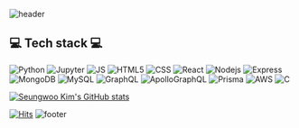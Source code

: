 ![header](https://capsule-render.vercel.app/api?type=waving&color=timeGradient&height=300&section=header&text=Seungwoo%20Kim&fontSize=90)

## 💻 Tech stack 💻
![Python](https://img.shields.io/badge/python-3776AB?style=for-the-badge&logo=python&logoColor=white)
![Jupyter](https://img.shields.io/badge/Jupyter-f37626?style=for-the-badge&logo=Jupyter&logoColor=white)
![JS](https://img.shields.io/badge/JavaScript-F7DF1E?style=for-the-badge&logo=JavaScript&logoColor=black)
![HTML5](https://img.shields.io/badge/HTML5-e34f26?style=for-the-badge&logo=HTML5&logoColor=white)
![CSS](https://img.shields.io/badge/CSS3-1572b6?style=for-the-badge&logo=CSS3&logoColor=white)
![React](https://img.shields.io/badge/React-61DAFB?style=for-the-badge&logo=React&logoColor=black)
![Nodejs](https://img.shields.io/badge/nodejs-339933?style=for-the-badge&logo=Node.js&logoColor=white)
![Express](https://img.shields.io/badge/Express-000000?style=for-the-badge&logo=Express&logoColor=white)
![MongoDB](https://img.shields.io/badge/MongoDB-47A248?style=for-the-badge&logo=MongoDB&logoColor=white)
![MySQL](https://img.shields.io/badge/MySQL-4479a1?style=for-the-badge&logo=MySQL&logoColor=white)
![GraphQL](https://img.shields.io/badge/GraphQL-E10098?style=for-the-badge&logo=GraphQL&logoColor=white)
![ApolloGraphQL](https://img.shields.io/badge/Apollo%20GraphQL-311c87?style=for-the-badge&logo=Apollo%20GraphQL&logoColor=white)
![Prisma](https://img.shields.io/badge/Prisma-2d3748?style=for-the-badge&logo=Prisma&logoColor=white)
![AWS](https://img.shields.io/badge/AWS-232f3e?style=for-the-badge&logo=Amazon%20AWS&logoColor=white)
![C](https://img.shields.io/badge/C-a8b9cc?style=for-the-badge&logo=C&logoColor=white)

[![Seungwoo Kim's GitHub stats](https://github-readme-stats.vercel.app/api?username=seungwooKim99)](https://github.com/anuraghazra/github-readme-stats)

[![Hits](https://hits.seeyoufarm.com/api/count/incr/badge.svg?url=https%3A%2F%2Fgithub.com%2FseungwooKim99&count_bg=%2379C83D&title_bg=%23555555&icon=&icon_color=%23FFFFFF&title=hits&edge_flat=false)](https://hits.seeyoufarm.com)
![footer](https://capsule-render.vercel.app/api?type=waving&color=timeGradient&height=300&section=footer&text=&fontSize=90)

